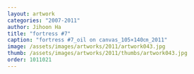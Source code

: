 ```yaml
---
layout: artwork
categories: "2007-2011"
author: Jihoon Ha
title: "fortress #7"
caption: "fortress #7_oil on canvas_105×140㎝_2011"
image: /assets/images/artworks/2011/artwork043.jpg
thumb: /assets/images/artworks/2011/thumbs/artwork043.jpg
order: 1011021
---
```

